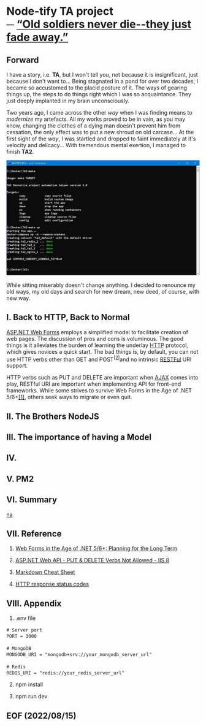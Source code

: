 # Node-tify TA project <br /> ─ [“Old soldiers never die--they just fade away.”](https://iowaculture.gov/history/education/educator-resources/primary-source-sets/cold-war/old-soldiers-never-die-address-gen)

## Forward
I have a story, i.e. **TA**, but I won't tell you, not because it is insignificant, just because I don't want to... Being stagnated in a pond for over two decades, I became so accustomed to the placid posture of it. The ways of gearing things up, the steps to do things right which I was so acquaintance. They just deeply implanted in my brain unconsciously. 

Two years ago, I came across the other *way* when I was finding means to *modernize* my artefacts. All my works proved to be in vain, as you may know, changing the clothes of a dying man doesn't prevent him from cessation, the only effect was to put a new shroud on old carcase... At the first sight of the *way*, I was startled and dropped to faint immediately at it's velocity and delicacy... With tremendous mental exertion, I managed to finish **TA2**.

![TA2](img/ta2.JPG)

While sitting miserably doesn't change anything. I decided to renounce my old ways, my old days and search for new dream, new deed, of course, with new way. 


## I. Back to HTTP, Back to Normal
<a href="https://docs.microsoft.com/en-us/aspnet/web-forms/">ASP.NET Web Forms</a> employs a simplified model to facilitate creation of web pages. The discussion of pros and cons is voluminous. The good things is it alleviates the burden of learning the underlay <a href="https://developer.mozilla.org/en-US/docs/Web/HTTP">HTTP</a> protocol, which gives novices a quick start. The bad things is, by default, you can not use HTTP verbs other than GET and POST<sup>[[2]](https://stackoverflow.com/questions/10906411/asp-net-web-api-put-delete-verbs-not-allowed-iis-8)</sup>and no intrinsic <a href="https://en.wikipedia.org/wiki/Representational_state_transfer">RESTFul</a> URI support. 

HTTP verbs such as PUT and DELETE are important when <a href="https://www.w3schools.com/js/js_ajax_intro.asp">AJAX</a> comes into play, RESTful URI are important when implementing API for front-end frameworks. While some strives to survive Web Forms in the Age of .NET 5/6+[[1]](https://blog.inedo.com/dotnet/net5-web-forms), others seek ways to migrate or even quit. 


## II. The Brothers NodeJS


## III. The importance of having a Model


## IV. 


## V. PM2 


## VI. Summary 
[na](http://140.238.40.147:3000/task) 


## VII. Reference
1. <a href="https://blog.inedo.com/dotnet/net5-web-forms">Web Forms in the Age of .NET 5/6+: Planning for the Long Term</a>
2. <a href="https://stackoverflow.com/questions/10906411/asp-net-web-api-put-delete-verbs-not-allowed-iis-8">ASP.NET Web API - PUT & DELETE Verbs Not Allowed - IIS 8</a>

2. <a href="https://www.markdownguide.org/cheat-sheet/">Markdown Cheat Sheet</a>
3. <a href="https://developer.mozilla.org/en-US/docs/Web/HTTP/Status">HTTP response status codes</a>


## VIII. Appendix

1. .env file
```
# Server port 
PORT = 3000

# MongoDB 
MONGODB_URI = "mongodb+srv://your_mongodb_server_url"

# Redis
REDIS_URI = "redis://your_redis_server_url"
```
2. npm install 

3. npm run dev

## EOF (2022/08/15)